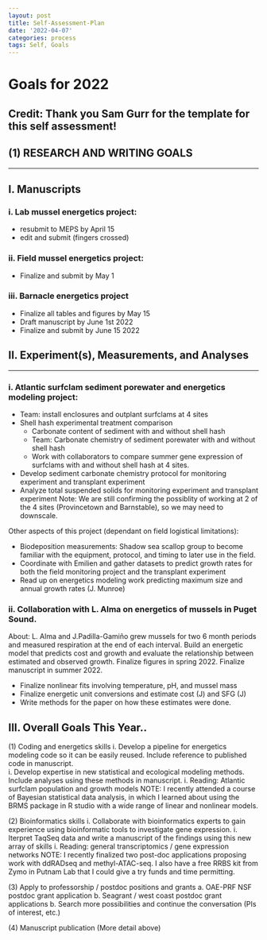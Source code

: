 ```yaml
---
layout: post
title: Self-Assessment-Plan
date: '2022-04-07'
categories: process
tags: Self, Goals
---
```


# Goals for 2022

## Credit: Thank you Sam Gurr for the template for this self assessment! 

## (1)	RESEARCH AND WRITING GOALS

---------------------------------- 


## I.	Manuscripts


### i.	Lab mussel energetics project: 
 -	resubmit to MEPS by April 15
 -	edit and submit (fingers crossed)
 
### ii.	Field mussel energetics project:
 -	Finalize and submit by May 1
 
 ### iii.	Barnacle energetics project
 -	Finalize all tables and figures by May 15
 -	Draft manuscript by June 1st 2022
 -  Finalize and submit by June 15 2022



## II.	Experiment(s), Measurements, and Analyses  

---------------------------------- 

### i.	Atlantic surfclam sediment porewater and energetics modeling project: 
 -	Team: install enclosures and outplant surfclams at 4 sites
 -  Shell hash experimental treatment comparison
      - Carbonate content of sediment with and without shell hash
      - Team: Carbonate chemistry of sediment porewater with and without shell hash
	-	Work with collaborators to compare summer gene expression of surfclams with and without shell hash at 4 sites. 
  - Develop sediment carbonate chemistry protocol for monitoring experiment and transplant experiment
  - Analyze total suspended solids for monitoring experiment and transplant experiment
  Note: We are still confirming the possiblity of working at 2 of the 4 sites (Provincetown and Barnstable), so we may need to downscale. 
  
  Other aspects of this project (dependant on field logistical limitations):
  - Biodeposition measurements: Shadow sea scallop group to become familiar with the equipment, protocol, and timing to later use in the field.  
  - Coordinate with Emilien and gather datasets to predict growth rates for both the field monitoring project and the transplant experiment
  - Read up on energetics modeling work predicting maximum size and annual growth rates (J. Munroe) 
  

### ii. Collaboration with L. Alma on energetics of mussels in Puget Sound. 

About: L. Alma and J.Padilla-Gamiño grew mussels for two 6 month periods and measured respiration at the end of each interval.
Build an energetic model that predicts cost and growth and evaluate the relationship between estimated and observed growth. 
Finalize figures in spring 2022.
Finalize manuscript in summer 2022. 

 -	Finalize nonlinear fits involving temperature, pH, and mussel mass
 -  Finalize energetic unit conversions and estimate cost (J) and SFG (J)
 -  Write methods for the paper on how these estimates were done. 
		
## III.	Overall Goals This Year..

(1)	Coding and energetics skills
i. Develop a pipeline for energetics modeling code so it can be easily reused. Include reference to published code in manuscript.   
i. Develop expertise in new statistical and ecological modeling methods. Include analyses using these methods in manuscript. 
i. Reading: Atlantic surfclam population and growth models
NOTE: I recently attended a course of Bayesian statistical data analysis, in which I learned about using the BRMS package in R studio with a wide range of linear and nonlinear models. 

(2)	Bioinformatics skills
i. Collaborate with bioinformatics experts to gain experience using bioinformatic tools to investigate gene expression. 
i. Iterpret TaqSeq data and write a manuscript of the findings using this new array of skills
i. Reading: general transcriptomics / gene expression networks 
NOTE: I recently finalized two post-doc applications proposing work with ddRADseq and methyl-ATAC-seq. I also have a free RRBS kit from Zymo in Putnam Lab that I could give a try funds and time permitting.

(3)	Apply to professorship / postdoc positions and grants
a.	OAE-PRF NSF postdoc grant application
b.  Seagrant / west coast postdoc grant applications
b.	Search more possibilities and continue the conversation (PIs of interest, etc.)

(4)	Manuscript publication (More detail above)
